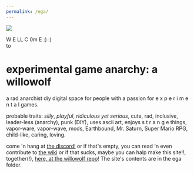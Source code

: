```yaml
---
permalink: /ega/
---
```


![](image.jpg?raw=true)

W E LL C 0m E :) :)  
to  
# experimental game anarchy: a willowolf
a rad anarchist diy digital space for people with a passion for e x p e r i m e n t a l games.

probable traits: *silly*, *playful*, *ridiculous yet serious*, cute, rad, inclusive, leader-less (anarchy), punk (DIY), uses ascii art, enjoys s t r a n g e things, vapor-ware, vapor-wave, mods, Earthbound, Mr. Saturn, Super Mario RPG, child-like, caring, loving.

come 'n hang at [the discord!](https://discord.gg/BsUq9n3)
or if that's empty, you can read 'n even contribute to [the wiki](https://github.com/Rahil627/experimental-game-anarchy/wiki)
or if that sucks, maybe you can halp make this site!!, together(!), [here, at the willowolf repo](https://github.com/Rahil627/willowolf/)! The site's contents are in the ega folder.